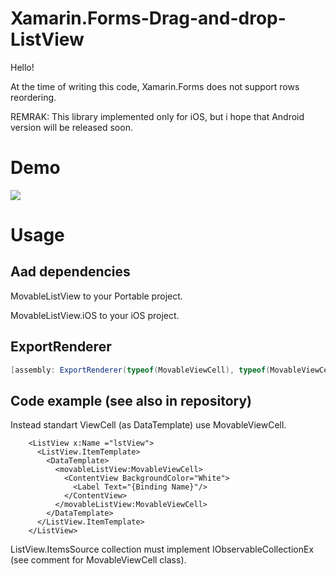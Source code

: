 # Xamarin.Forms-Drag-and-drop-ListView
Hello!

At the time of writing this code, Xamarin.Forms does not support rows reordering.

REMRAK: This library implemented only for iOS, but i hope that Android version will be released soon.

# Demo
![](https://i.gyazo.com/1d6d0b7983fb403a95b34bbd60eb2884.gif)

# Usage
## Aad dependencies
MovableListView to your Portable project.

MovableListView.iOS to your iOS project.

## ExportRenderer
```C#
[assembly: ExportRenderer(typeof(MovableViewCell), typeof(MovableViewCellRenderer))]
```

## Code example (see also in repository)
Instead standart ViewCell (as DataTemplate) use MovableViewCell.

```xaml
    <ListView x:Name ="lstView">
      <ListView.ItemTemplate>
        <DataTemplate>
          <movableListView:MovableViewCell>
            <ContentView BackgroundColor="White">
              <Label Text="{Binding Name}"/>
            </ContentView>
          </movableListView:MovableViewCell>
        </DataTemplate>
      </ListView.ItemTemplate>
    </ListView>
```
ListView.ItemsSource collection must implement IObservableCollectionEx (see comment for MovableViewCell class).
